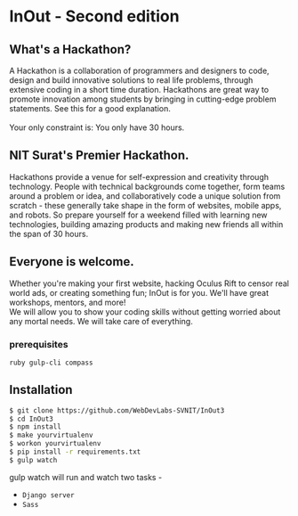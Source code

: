 <div>
  <h1>InOut - Second edition</h1>
  <h2>What's a Hackathon?</h2>
  <p>
    A Hackathon is a collaboration of programmers and designers to code, design and build innovative solutions to real life problems, through extensive coding in a short time duration. Hackathons are great way to promote innovation among students by bringing in cutting-edge problem statements. See this for a good explanation.
    <br/>
    <br/>
    Your only constraint is: You only have 30 hours.
  </p>
  <h2>NIT Surat's Premier Hackathon.</h2>
  <p>
    Hackathons provide a venue for self-expression and creativity through technology. People with technical backgrounds come together, form teams around a problem or idea, and collaboratively code a unique solution from scratch - these generally take shape in the form of websites, mobile apps, and robots. So prepare yourself for a weekend filled with learning new technologies, building amazing products and making new friends all within the span of 30 hours.
  </p>

  <h2>Everyone is welcome.</h2>
  <p>
    Whether you're making your first website, hacking Oculus Rift to censor real world ads, or creating something fun; InOut is for you. We'll have great workshops, mentors, and more!
    <br/>
    We will allow you to show your coding skills without getting worried about any mortal needs. We will take care of everything.
  </p>
</div>

### prerequisites
`ruby gulp-cli compass`
## Installation

```sh
$ git clone https://github.com/WebDevLabs-SVNIT/InOut3
$ cd InOut3
$ npm install
$ make yourvirtualenv
$ workon yourvirtualenv
$ pip install -r requirements.txt 
$ gulp watch
```
gulp watch will run and watch two tasks -
- `Django server`
- `Sass` 
